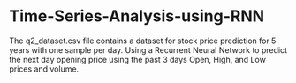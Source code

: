 # Time-Series-Analysis-using-RNN
The q2_dataset.csv file contains a dataset for stock price prediction for 5 years with one sample per day. Using a Recurrent Neural Network to predict the next day opening price
using the past 3 days Open, High, and Low prices and volume.
